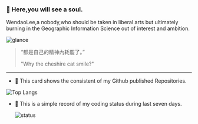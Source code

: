 ### :ghost: Here,you will see a soul.​

WendaoLee,a nobody,who should be taken in liberal arts but ultimately burning in the Geographic Information Science out of interest and ambition.

![glance](https://github-readme-stats-wendaolee.vercel.app/api?username=WendaoLee&theme=buefy&show_icons=true)

> “都是自己的精神內耗罷了。”
>
> "Why the cheshire cat smile?"

***

- :sunflower: This card shows the consistent of my Github published Repositories.

![Top Langs](https://github-readme-stats-wendaolee.vercel.app/api/top-langs/?username=WendaoLee&layout=compact)

- :seedling: This is a simple record of my coding status during last seven days.

  ![status](https://github-readme-stats-wendaolee.vercel.app/api/wakatime?username=WendaoLee&layout=compact)



